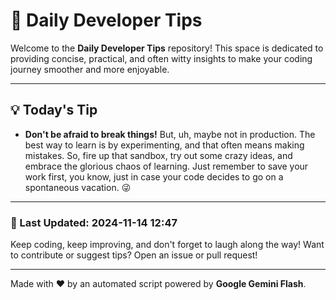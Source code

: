 
# 🌟 Daily Developer Tips

Welcome to the **Daily Developer Tips** repository! This space is dedicated to providing concise, practical, and often witty insights to make your coding journey smoother and more enjoyable.

---

## 💡 Today's Tip

- **Don't be afraid to break things!**  But, uh, maybe not in production.  The best way to learn is by experimenting, and that often means making mistakes.  So, fire up that sandbox, try out some crazy ideas, and embrace the glorious chaos of learning.  Just remember to save your work first, you know, just in case your code decides to go on a spontaneous vacation. 😜

---

### 📅 Last Updated: 2024-11-14 12:47

Keep coding, keep improving, and don't forget to laugh along the way! Want to contribute or suggest tips? Open an issue or pull request!

---

Made with ❤️ by an automated script powered by **Google Gemini Flash**.
